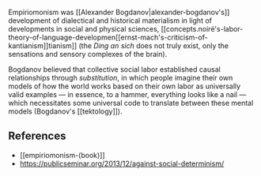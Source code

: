 
Empiriomonism was [[Alexander Bogdanov|alexander-bogdanov's]] development of dialectical and historical materialism in light of developments in social and physical sciences, [[concepts.noiré's-labor-theory-of-language-developmen[[ernst-mach's-criticism-of-kantianism]]tianism]] (the *Ding an sich* does not truly exist, only the sensations and sensory complexes of the brain).

Bogdanov believed that collective social labor established causal relationships through *substitution*, in which people imagine their own models of how the world works based on their own labor as universally valid examples — in essence, to a hammer, everything looks like a nail — which necessitates some universal code to translate between these mental models (Bogdanov's [[tektology]]).

## References
- [[empiriomonism-(book)]]
- https://publicseminar.org/2013/12/against-social-determinism/

